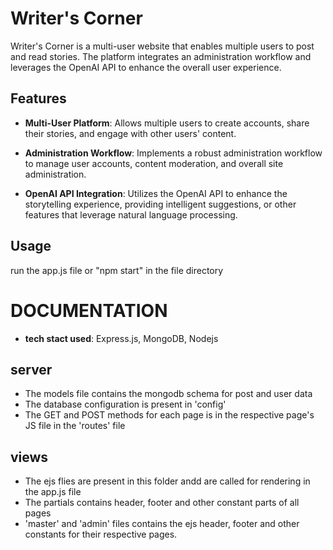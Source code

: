 # Writer's Corner

Writer's Corner is a multi-user website that enables multiple users to post and read stories. The platform integrates an administration workflow and leverages the OpenAI API to enhance the overall user experience.

## Features

- **Multi-User Platform**: Allows multiple users to create accounts, share their stories, and engage with other users' content.

- **Administration Workflow**: Implements a robust administration workflow to manage user accounts, content moderation, and overall site administration.

- **OpenAI API Integration**: Utilizes the OpenAI API to enhance the storytelling experience, providing intelligent suggestions, or other features that leverage natural language processing.

## Usage

run the app.js file or "npm start" in the file directory

# DOCUMENTATION
 - **tech stact used**: Express.js, MongoDB, Nodejs
## server

- The models file contains the mongodb schema for post and user data
- The database configuration is present in 'config'
- The GET and POST methods for each page is in the respective page's JS file in the 'routes' file

## views

- The ejs flies are present in this folder andd are called for rendering in the app.js file
- The partials contains header, footer and other constant parts of all pages
- 'master' and 'admin' files contains the ejs header, footer and other constants for their respective pages.


